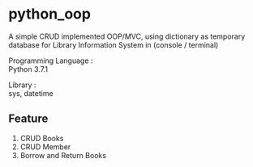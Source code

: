 # python_oop
A simple CRUD implemented OOP/MVC, using dictionary as temporary database for Library Information System in (console / terminal)


Programming Language :<br>
	Python 3.7.1

Library :<br>
	sys,
	datetime

## Feature
1. CRUD Books
2. CRUD Member
3. Borrow and Return Books
